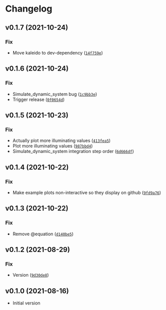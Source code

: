 # Changelog

<!--next-version-placeholder-->

## v0.1.7 (2021-10-24)
### Fix
* Move kaleido to dev-dependency ([`14f759e`](https://github.com/CallumJHays/mathpad/commit/14f759e017e535007b1089cf78432fa9b63acc0a))

## v0.1.6 (2021-10-24)
### Fix
* Simulate_dynamic_system bug ([`1c9bb3e`](https://github.com/CallumJHays/mathpad/commit/1c9bb3e132001e0cac7640f1e5d4cdd124ee962e))
* Trigger release ([`0f0654d`](https://github.com/CallumJHays/mathpad/commit/0f0654da2d858372491e97c77809fa1a624757c5))

## v0.1.5 (2021-10-23)
### Fix
* Actually plot more illuminating values ([`413fea5`](https://github.com/CallumJHays/mathpad/commit/413fea5185345bb4481b2095a397be8a0ced11cd))
* Plot more illuminating values ([`987bbd4`](https://github.com/CallumJHays/mathpad/commit/987bbd4d80cae10960b98c7348168f5b3c2c79cd))
* Simulate_dynamic_system integration step order ([`6d666df`](https://github.com/CallumJHays/mathpad/commit/6d666df504e1a6e6a5313f78a3502777f5f1c850))

## v0.1.4 (2021-10-22)
### Fix
* Make example plots non-interactive so they display on github ([`9fd9a76`](https://github.com/CallumJHays/mathpad/commit/9fd9a760b37323efb167fdbd80b6285e552d266f))

## v0.1.3 (2021-10-22)
### Fix
* Remove @equation ([`d140be5`](https://github.com/CallumJHays/mathpad/commit/d140be505b8f878fad9e07bcba76585991c13328))

## v0.1.2 (2021-08-29)
### Fix
* Version ([`9d30de8`](https://github.com/CallumJHays/mathpad/commit/9d30de8b293d1cc908ad96f542e76825a7d75a17))

## v0.1.0 (2021-08-16)

-   Initial version
